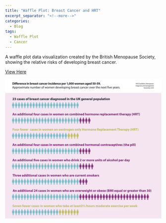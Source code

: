 ```yaml
---
title: "Waffle Plot: Breast Cancer and HRT"
excerpt_separator: "<!--more-->"
categories:
  - Blog
tags:
  - Waffle Plot
  - Cancer
---
```

A waffle plot data visualization created by the British Menopause Society, showing the relative risks of developing breast cancer. 

[View Here](https://thebms.org.uk/wp-content/uploads/2023/01/WHC-Infographics-JANUARY-2023-BreastCancerRisks.pdf)

![Image?](/assets/images/bms-breast-cancer.jpg)

